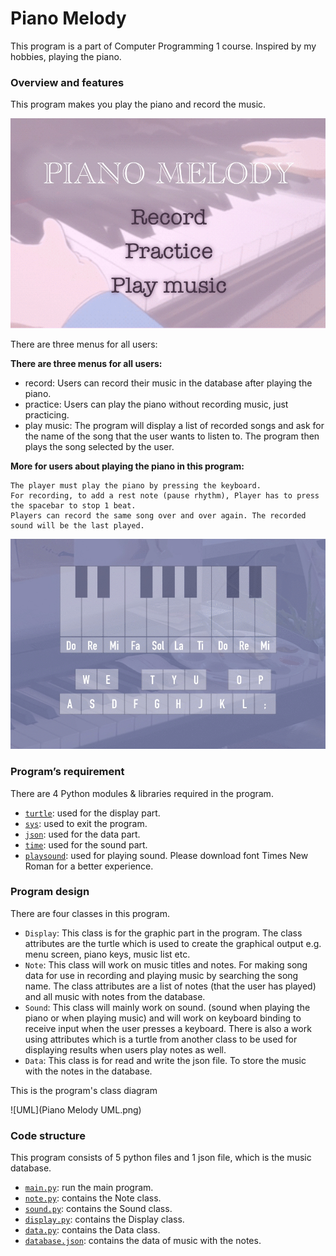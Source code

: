 # Piano Melody
This program is a part of Computer Programming 1 course.
Inspired by my hobbies, playing the piano.

### Overview and features
This program makes you play the piano and record the music.

![menu](pic/menu_bg.gif)

There are three menus for all users:

**There are three menus for all users:**
* record: Users can record their music in the database after playing the piano.
* practice: Users can play the piano without recording music,  just practicing.
* play music: The program will display a list of recorded songs and ask for the name of the song 
  that the user wants to listen to. The program then plays the song selected by the user.

**More for users about playing the piano in this program:**
```
The player must play the piano by pressing the keyboard. 
For recording, to add a rest note (pause rhythm), Player has to press the spacebar to stop 1 beat. 
Players can record the same song over and over again. The recorded sound will be the last played.
```
![piano key](pic/key_bg.gif)

### Program’s requirement

There are 4 Python modules & libraries required in the program.
* [`turtle`](https://docs.python.org/3/library/turtle.html): used for the display part.
* [`sys`](https://docs.python.org/3.11/library/sys.html): used to exit the program.
* [`json`](https://docs.python.org/3/library/json.html?highlight=json#module-json): used for the data part.
* [`time`](https://docs.python.org/3.11/library/time.html): used for the sound part.
* [`playsound`](https://pypi.org/project/playsound/): used for playing sound.
Please download font Times New Roman for a better experience.

### Program design

There are four classes in this program.
* `Display`: This class is for the graphic part in the program. 
   The class attributes are the turtle which is used to create the graphical output 
   e.g. menu screen, piano keys, music list etc.
* `Note`: This class will work on music titles and notes. For making song data for use in recording 
   and playing music by searching the song name. The class attributes are a list of notes (that the user has played) 
   and all music with notes from the database.
*  `Sound`: This class will mainly work on sound. (sound when playing the piano or when playing music) 
   and will work on keyboard binding to receive input when the user presses a keyboard. 
   There is also a work using attributes which is a turtle from another class to be used for displaying results when users play notes as well.
*  `Data`: This class is for read and write the json file. To store the music with the notes in the database.

This is the program's class diagram

![UML](Piano Melody UML.png)

### Code structure
This program consists of 5 python files and 1 json file, which is the music database.
* [`main.py`](main.py): run the main program.
* [`note.py`](note.py): contains the Note class.
* [`sound.py`](sound.py): contains the Sound class.
* [`display.py`](display.py): contains the Display class.
* [`data.py`](data.py): contains the Data class.
* [`database.json`](database.json): contains the data of music with the notes.
